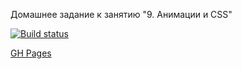 Домашнее задание к занятию "9. Анимации и CSS"

[![Build status](https://ci.appveyor.com/api/projects/status/5q2e2isyajvpmqyy?svg=true)](https://ci.appveyor.com/project/ludmila2107/animation)

[GH Pages](https://ludmila2107.github.io/animation/)
